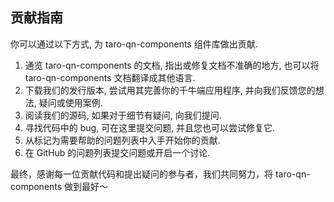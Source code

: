 ## 贡献指南

你可以通过以下方式, 为 taro-qn-components 组件库做出贡献.

1. 通览 taro-qn-components 的文档, 指出或修复文档不准确的地方, 也可以将 taro-qn-components 文档翻译成其他语言.
2. 下载我们的发行版本, 尝试用其完善你的千牛端应用程序, 并向我们反馈您的想法, 疑问或使用案例.
3. 阅读我们的源码, 如果对于细节有疑问, 向我们提问.
4. 寻找代码中的 bug, 可在这里提交问题, 并且您也可以尝试修复它.
5. 从标记为需要帮助的问题列表中入手开始你的贡献.
6. 在 GitHub 的问题列表提交问题或开启一个讨论.

最终，感谢每一位贡献代码和提出疑问的参与者，我们共同努力，将 taro-qn-components 做到最好～
